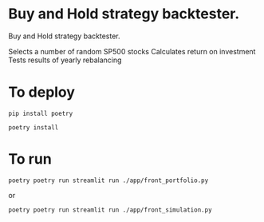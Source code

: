 # Buy and Hold strategy backtester.

Buy and Hold strategy backtester.

Selects a number of random SP500 stocks
Calculates return on investment
Tests results of yearly rebalancing 

# To deploy
```
pip install poetry

poetry install
```
# To run
```
poetry poetry run streamlit run ./app/front_portfolio.py
```

or

```
poetry poetry run streamlit run ./app/front_simulation.py
```
